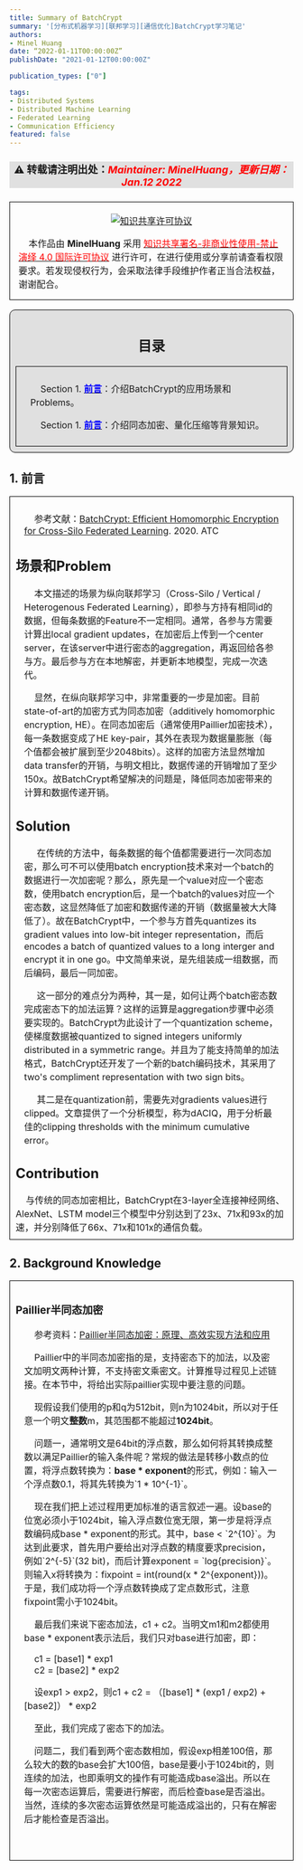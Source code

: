 ```yaml
---
title: Summary of BatchCrypt
summary: '[分布式机器学习][联邦学习][通信优化]BatchCrypt学习笔记'
authors:
- Minel Huang
date: “2022-01-11T00:00:00Z”
publishDate: "2021-01-12T00:00:00Z"

publication_types: ["0"]

tags: 
- Distributed Systems
- Distributed Machine Learning
- Federated Learning
- Communication Efficiency
featured: false
---
```

<head>
<style>
    img{margin-left: 20px; margin-right: 20px;}
    #table th{text-align:center;}
    #table td{text-align:center;}
    p{margin-left: 15px; margin-right: 15px;}
    .div_catalogue{padding: 10px 10px; font-size: 16px; background-color: #E0E0E0; word-spacing:0px;  border:1px solid black; border-radius: 10px;}
    .div_licence{font-size: 16px; word-spacing:0px; border:1px solid black;}
    .div_learning_post{font-size: 16px; word-spacing:0px;}
    .div_indicate_source{font-size: 18px; word-spacing:0px; background-color: #E0E0E0;}
    .div_learning_post_boder{padding: 10px 10px; font-size: 16px; word-spacing:0px;  border:1px solid black;}
</style>
<!--支持网页公式显示-->    
<script type="text/javascript" src="https://cdn.mathjax.org/mathjax/latest/MathJax.js?config=AM_HTMLorMML-full"></script>
</head>

<body>

<div align="center" class="div_indicate_source">
  <h4>⚠ 转载请注明出处：<font color="red"><i>Maintainer: MinelHuang，更新日期：Jan.12 2022</i></font></h4>
  <div align="left">
  <font size="2px">
  </font>
  </div>
</div>

<div class="div_licence">
  <br>
  <div align="center">
      <a rel="license" href="http://creativecommons.org/licenses/by-nc-nd/4.0/"><img alt="知识共享许可协议" style="border-width:0; margin-left: 20px; margin-right: 20px;" src="https://i.creativecommons.org/l/by-nc-nd/4.0/88x31.png" /></a>
  </div>
  <p>
  &nbsp;&nbsp;&nbsp;&nbsp;本<span xmlns:dct="http://purl.org/dc/terms/" href="http://purl.org/dc/dcmitype/Text" rel="dct:type">作品</span>由 <span xmlns:cc="http://creativecommons.org/ns#" property="cc:attributionName"><b>MinelHuang</b></span> 采用 <a rel="license" href="http://creativecommons.org/licenses/by-nc-nd/4.0/"><font color="red">知识共享署名-非商业性使用-禁止演绎 4.0 国际许可协议</font></a> 进行许可，在进行使用或分享前请查看权限要求。若发现侵权行为，会采取法律手段维护作者正当合法权益，谢谢配合。
  </p>
</div>

<br>

<div class="div_catalogue">
  <div align="center">
    <h2> 目录 </h2>
    <p>
  </div>
  <div class="div_learning_post_boder">
    <p>
    &nbsp;&nbsp;&nbsp;&nbsp;Section 1. <a href="#section1"><font color="blue"><b>前言</b></font></a>：介绍BatchCrypt的应用场景和Problems。
    <p>
    &nbsp;&nbsp;&nbsp;&nbsp;Section 1. <a href="#section1"><font color="blue"><b>前言</b></font></a>：介绍同态加密、量化压缩等背景知识。
  </div>
</div>

<h2><a name="section1">1. 前言</a></h2>
<div class="div_learning_post_boder">
  <p>
  &nbsp;&nbsp;&nbsp;&nbsp;参考文献：<a href = "https://www.usenix.org/conference/atc20/presentation/zhang-chengliang">BatchCrypt: Efficient Homomorphic Encryption for Cross-Silo Federated Learning</a>. 2020. ATC
  <h2>场景和Problem</h2>
  <p>
  &nbsp;&nbsp;&nbsp;&nbsp;本文描述的场景为纵向联邦学习（Cross-Silo / Vertical / Heterogenous Federated Learning），即参与方持有相同id的数据，但每条数据的Feature不一定相同。通常，各参与方需要计算出local gradient updates，在加密后上传到一个center server，在该server中进行密态的aggregation，再返回给各参与方。最后参与方在本地解密，并更新本地模型，完成一次迭代。<br>
  <p>
  &nbsp;&nbsp;&nbsp;&nbsp;显然，在纵向联邦学习中，非常重要的一步是加密。目前state-of-art的加密方式为同态加密（additively homomorphic encryption, HE）。在同态加密后（通常使用Paillier加密技术），每一条数据变成了HE key-pair，其外在表现为数据量膨胀（每个值都会被扩展到至少2048bits）。这样的加密方法显然增加data transfer的开销，与明文相比，数据传递的开销增加了至少150x。故BatchCrypt希望解决的问题是，降低同态加密带来的计算和数据传递开销。<br>

  <h2>Solution</h2>
  <p>
  &nbsp;&nbsp;&nbsp;&nbsp; 在传统的方法中，每条数据的每个值都需要进行一次同态加密，那么可不可以使用batch encryption技术来对一个batch的数据进行一次加密呢？那么，原先是一个value对应一个密态数，使用batch encryption后，是一个batch的values对应一个密态数，这显然降低了加密和数据传递的开销（数据量被大大降低了）。故在BatchCrypt中，一个参与方首先quantizes its gradient values into low-bit integer representation，而后encodes a batch of quantized values to a long interger and encrypt it in one go。中文简单来说，是先组装成一组数据，而后编码，最后一同加密。<br>
  <p>
  &nbsp;&nbsp;&nbsp;&nbsp; 这一部分的难点分为两种，其一是，如何让两个batch密态数完成密态下的加法运算？这样的运算是aggregation步骤中必须要实现的。BatchCrypt为此设计了一个quantization scheme，使梯度数据被quantized to signed integers uniformly distributed in a symmetric range。并且为了能支持简单的加法格式，BatchCrypt还开发了一个新的batch编码技术，其采用了two's compliment representation with two sign bits。
  <p>
  &nbsp;&nbsp;&nbsp;&nbsp; 其二是在quantization前，需要先对gradients values进行clipped。文章提供了一个分析模型，称为dACIQ，用于分析最佳的clipping thresholds with the minimum cumulative error。<br>

  <h2>Contribution</h2>
  &nbsp;&nbsp;&nbsp;&nbsp;与传统的同态加密相比，BatchCrypt在3-layer全连接神经网络、AlexNet、LSTM model三个模型中分别达到了23x、71x和93x的加速，并分别降低了66x、71x和101x的通信负载。
</div>

<h2><a name="section2">2. Background Knowledge</a></h2>
<div class="div_learning_post_boder">
  <h3>Paillier半同态加密</h3>
  <p>
  &nbsp;&nbsp;&nbsp;&nbsp;参考资料：<a href="https://zhuanlan.zhihu.com/p/420417626">Paillier半同态加密：原理、高效实现方法和应用</a>
  <p>
  &nbsp;&nbsp;&nbsp;&nbsp;Paillier中的半同态加密指的是，支持密态下的加法，以及密文加明文两种计算，不支持密文乘密文。计算推导过程见上述链接。在本节中，将给出实际paillier实现中要注意的问题。<br>
  <p>
  &nbsp;&nbsp;&nbsp;&nbsp;现假设我们使用的p和q为512bit，则n为1024bit，所以对于任意一个明文<b>整数</b>m，其范围都不能超过<b>1024bit</b>。<br>
  <p>
  &nbsp;&nbsp;&nbsp;&nbsp;问题一，通常明文是64bit的浮点数，那么如何将其转换成整数以满足Paillier的输入条件呢？常规的做法是转移小数点的位置，将浮点数转换为：<b>base * exponent</b>的形式，例如：输入一个浮点数0.1，将其先转换为`1 * 10^{-1}`。<br>
  <p>
  &nbsp;&nbsp;&nbsp;&nbsp;现在我们把上述过程用更加标准的语言叙述一遍。设base的位宽必须小于1024bit，输入浮点数位宽无限，第一步是将浮点数编码成base * exponent的形式。其中，base < `2^{10}`。为达到此要求，首先用户要给出对浮点数的精度要求precision，例如`2^{-5}`(32 bit)，而后计算exponent = `log{precision}`。则输入x将转换为：fixpoint = int(round(x * 2^{exponent}))。于是，我们成功将一个浮点数转换成了定点数形式，注意fixpoint需小于1024bit。<br>
  <p>
  &nbsp;&nbsp;&nbsp;&nbsp;最后我们来说下密态加法，c1 + c2。当明文m1和m2都使用base * exponent表示法后，我们只对base进行加密，即：<br>
  <p>
  &nbsp;&nbsp;&nbsp;&nbsp;c1 = [base1] * exp1<br>
  &nbsp;&nbsp;&nbsp;&nbsp;c2 = [base2] * exp2<br>
  <p>
  &nbsp;&nbsp;&nbsp;&nbsp;设exp1 > exp2，则c1 + c2 = （[base1] * (exp1 / exp2) + [base2]） * exp2<br>
  <p>
  &nbsp;&nbsp;&nbsp;&nbsp;至此，我们完成了密态下的加法。<br>
  <p>
  &nbsp;&nbsp;&nbsp;&nbsp;问题二，我们看到两个密态数相加，假设exp相差100倍，那么较大的数的base会扩大100倍，base是要小于1024bit的，则连续的加法，也即乘明文的操作有可能造成base溢出。所以在每一次密态运算后，需要进行解密，而后检查base是否溢出。当然，连续的多次密态运算依然是可能造成溢出的，只有在解密后才能检查是否溢出。<br>
  <p>
  &nbsp;&nbsp;&nbsp;&nbsp;
</div>
